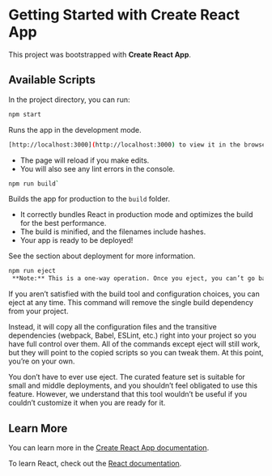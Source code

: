 # Getting Started with Create React App

This project was bootstrapped with **Create React App**.

## Available Scripts

In the project directory, you can run:

```bash
npm start
```

Runs the app in the development mode.  

```bash
[http://localhost:3000](http://localhost:3000) to view it in the browser.
```

- The page will reload if you make edits.
- You will also see any lint errors in the console.

```bash
npm run build`
```
Builds the app for production to the `build` folder.

- It correctly bundles React in production mode and optimizes the build for the best performance.
- The build is minified, and the filenames include hashes.
- Your app is ready to be deployed!

See the section about deployment for more information.

```bash
npm run eject
 **Note:** This is a one-way operation. Once you eject, you can’t go back!
```

If you aren’t satisfied with the build tool and configuration choices, you can eject at any time. This command will remove the single build dependency from your project.

Instead, it will copy all the configuration files and the transitive dependencies (webpack, Babel, ESLint, etc.) right into your project so you have full control over them. All of the commands except eject will still work, but they will point to the copied scripts so you can tweak them. At this point, you’re on your own.

You don’t have to ever use eject. The curated feature set is suitable for small and middle deployments, and you shouldn’t feel obligated to use this feature. However, we understand that this tool wouldn’t be useful if you couldn’t customize it when you are ready for it.

## Learn More

You can learn more in the [Create React App documentation](https://reactjs.org/docs/create-a-new-react-app.html).

To learn React, check out the [React documentation](https://reactjs.org/docs/getting-started.html).
